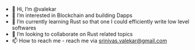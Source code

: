 - 👋 Hi, I’m @valekar
- 👀 I’m interested in Blockchain and building Dapps
- 🌱 I’m currently learning Rust so that one I could efficiently write low level softwares
- 💞️ I’m looking to collaborate on Rust related topics
- 📫 How to reach me - reach me via srinivas.valekar@gmail.com

<!---
valekar/valekar is a ✨ special ✨ repository because its `README.md` (this file) appears on your GitHub profile.
You can click the Preview link to take a look at your changes.
--->
